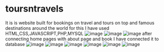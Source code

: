 # toursntravels
It is is website built for bookings on travel and tours on top and famous destinations around the world
for this I have used HTML,CSS,JAVASCRIPT,PHP,MYSQL
![image](https://user-images.githubusercontent.com/87236676/182250357-c65f3c29-15d7-4e01-87a2-f43746d30d41.png)
![image](https://user-images.githubusercontent.com/87236676/182250728-dbf3f6ad-f9f7-4f37-bcb1-13e3ed0aba6f.png)
![image](https://user-images.githubusercontent.com/87236676/182250839-4f1f3cf9-e3a8-4667-a4e6-98fd5e2a78bb.png)
after connecting home pages with about page and book I have connected it to database
![image](https://user-images.githubusercontent.com/87236676/182251287-d6a40775-bed4-40b5-b587-48e0cd19c698.png)
![image](https://user-images.githubusercontent.com/87236676/182251355-ed9b7de2-dd1c-4866-b32d-dd350abdaff3.png)
![image](https://user-images.githubusercontent.com/87236676/182251418-aa62f4bd-84e5-4eb3-95a2-28d1bc62e0e9.png)
![image](https://user-images.githubusercontent.com/87236676/182251537-032061c1-19a6-4254-af2e-8ddb8918832a.png)
![image](https://user-images.githubusercontent.com/87236676/182251633-75a5637b-535a-4e5d-bbaa-aac4f1e9fb5e.png)
![image](https://user-images.githubusercontent.com/87236676/182251763-dddc1521-8d02-4df2-a08d-9f5ad8a28594.png)
